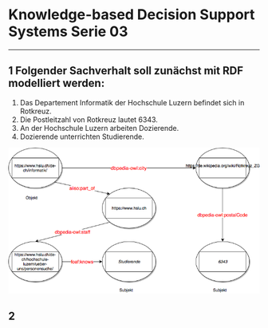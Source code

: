 # Knowledge-based Decision Support Systems Serie 03
---

## 1 Folgender Sachverhalt soll zunächst mit RDF modelliert werden:

1. Das Departement Informatik der Hochschule Luzern befindet sich in
Rotkreuz.
2. Die Postleitzahl von Rotkreuz lautet 6343.
3. An der Hochschule Luzern arbeiten Dozierende.
4. Dozierende unterrichten Studierende.

<img src="RDF.png"/>

## 2